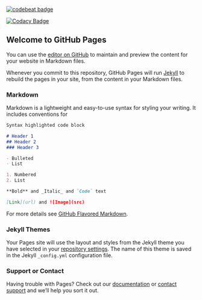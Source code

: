 [![codebeat badge](https://codebeat.co/badges/76f19096-e991-44e1-a742-0ede8a74673e)](https://codebeat.co/projects/github-com-prate-k-keepup-develop)


[![Codacy Badge](https://api.codacy.com/project/badge/Grade/5c47ad387a414993bf85f58d0bbab7e6)](https://www.codacy.com/app/Prate-k/KeepUp?utm_source=github.com&amp;utm_medium=referral&amp;utm_content=Prate-k/KeepUp&amp;utm_campaign=Badge_Grade)





## Welcome to GitHub Pages

You can use the [editor on GitHub](https://github.com/Prate-k/KeepUp/edit/master/README.md) to maintain and preview the content for your website in Markdown files.

Whenever you commit to this repository, GitHub Pages will run [Jekyll](https://jekyllrb.com/) to rebuild the pages in your site, from the content in your Markdown files.

### Markdown

Markdown is a lightweight and easy-to-use syntax for styling your writing. It includes conventions for

```markdown
Syntax highlighted code block

# Header 1
## Header 2
### Header 3

- Bulleted
- List

1. Numbered
2. List

**Bold** and _Italic_ and `Code` text

[Link](url) and ![Image](src)
```

For more details see [GitHub Flavored Markdown](https://guides.github.com/features/mastering-markdown/).

### Jekyll Themes

Your Pages site will use the layout and styles from the Jekyll theme you have selected in your [repository settings](https://github.com/Prate-k/KeepUp/settings). The name of this theme is saved in the Jekyll `_config.yml` configuration file.

### Support or Contact

Having trouble with Pages? Check out our [documentation](https://help.github.com/categories/github-pages-basics/) or [contact support](https://github.com/contact) and we’ll help you sort it out.
